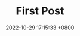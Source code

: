 ---
title: First Post
date: 2022-10-29 17:15:33 +0800
categories: [test]
tags: [test, post]     # TAG names should always be lowercase
---